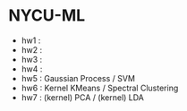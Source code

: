 # NYCU-ML
* hw1 : 
* hw2 : 
* hw3 : 
* hw4 : 
* hw5 : Gaussian Process / SVM
* hw6 : Kernel KMeans / Spectral Clustering 
* hw7 : (kernel) PCA / (kernel) LDA
